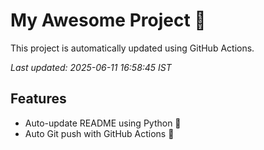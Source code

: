 # My Awesome Project 🚀

This project is automatically updated using GitHub Actions.

_Last updated: 2025-06-11 16:58:45 IST_

## Features
- Auto-update README using Python 🐍
- Auto Git push with GitHub Actions 🤖
